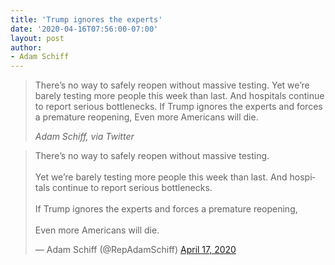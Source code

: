 ```yaml
---
title: 'Trump ignores the experts'
date: '2020-04-16T07:56:00-07:00'
layout: post
author:
- Adam Schiff
---
```


> There’s no way to safely reopen without massive testing. Yet we’re barely testing more people this week than last. And hospitals continue to report serious bottlenecks. If Trump ignores the experts and forces a premature reopening, Even more Americans will die.
>
> <cite>Adam Schiff, via Twitter</cite>

<blockquote class="twitter-tweet"><p lang="en" dir="ltr">There’s no way to safely reopen without massive testing.<br><br>Yet we’re barely testing more people this week than last. And hospitals continue to report serious bottlenecks.<br><br>If Trump ignores the experts and forces a premature reopening,<br><br>Even more Americans will die.</p>&mdash; Adam Schiff (@RepAdamSchiff) <a href="https://twitter.com/RepAdamSchiff/status/1250957191491846148?ref_src=twsrc%5Etfw">April 17, 2020</a></blockquote> <script async src="https://platform.twitter.com/widgets.js" charset="utf-8"></script>
